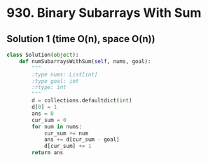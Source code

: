 # 930. Binary Subarrays With Sum

## Solution 1 (time O(n), space O(n))

```python
class Solution(object):
    def numSubarraysWithSum(self, nums, goal):
        """
        :type nums: List[int]
        :type goal: int
        :rtype: int
        """
        d = collections.defaultdict(int)
        d[0] = 1
        ans = 0
        cur_sum = 0
        for num in nums:
            cur_sum += num
            ans += d[cur_sum - goal]
            d[cur_sum] += 1
        return ans
```

